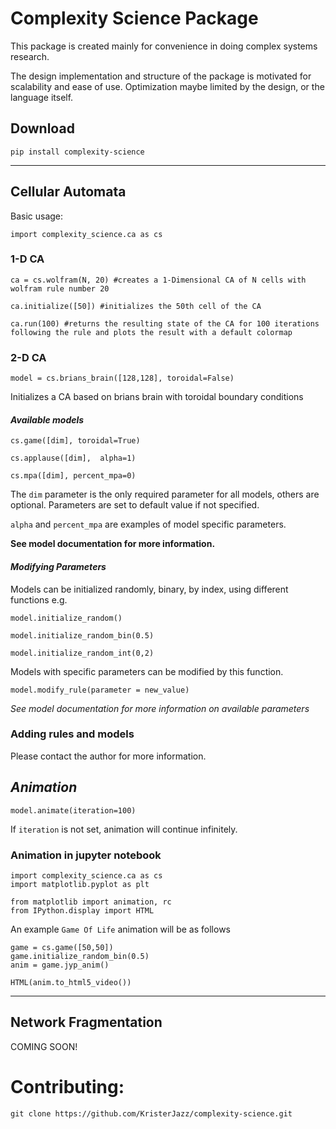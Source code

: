 # Complexity Science Package

This package is created mainly for convenience in doing complex systems research.

The design implementation and structure of the package is motivated for scalability and ease of use.
Optimization maybe limited by the design, or the language itself.

## Download

`pip install complexity-science`

-------------------------------------------------------------------------------------

## Cellular Automata

Basic usage:

`import complexity_science.ca as cs`

### 1-D CA

`ca = cs.wolfram(N, 20) #creates a 1-Dimensional CA of N cells with wolfram rule number 20`

`ca.initialize([50]) #initializes the 50th cell of the CA`

`ca.run(100) #returns the resulting state of the CA for 100 iterations following the rule and plots the result with a default colormap`



### 2-D CA

`model = cs.brians_brain([128,128], toroidal=False)` 

Initializes a CA based on brians brain with toroidal boundary conditions



#### *Available models*

`cs.game([dim], toroidal=True)`

`cs.applause([dim],  alpha=1)`

`cs.mpa([dim], percent_mpa=0)`

The `dim` parameter is the only required parameter for all models, others are optional. Parameters are set to default value if not specified.

`alpha` and `percent_mpa` are examples of model specific parameters. 

**See model documentation for more information.**


#### *Modifying Parameters* 

Models can be initialized randomly, binary, by index, using different functions
e.g.

`model.initialize_random()`

`model.initialize_random_bin(0.5)`

`model.initialize_random_int(0,2)`


Models with specific parameters can be modified by this function.

`model.modify_rule(parameter = new_value)` 

*See model documentation for more information on available parameters*



### Adding rules and models

Please contact the author for more information.


## *Animation*  

`model.animate(iteration=100)`

If `iteration` is not set, animation will continue infinitely. 

### Animation in jupyter notebook
```
import complexity_science.ca as cs
import matplotlib.pyplot as plt

from matplotlib import animation, rc
from IPython.display import HTML
```

An example `Game Of Life` animation will be as follows

```
game = cs.game([50,50])
game.initialize_random_bin(0.5)
anim = game.jyp_anim()

HTML(anim.to_html5_video())
```


-----------------------------------------------------------------------------------------

## Network Fragmentation

COMING SOON!

# Contributing:

`git clone https://github.com/KristerJazz/complexity-science.git`

